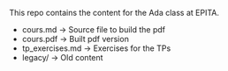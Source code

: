 This repo contains the content for the Ada class at EPITA.

- cours.md -> Source file to build the pdf
- cours.pdf -> Built pdf version
- tp\_exercises.md -> Exercises for the TPs
- legacy/ -> Old content

